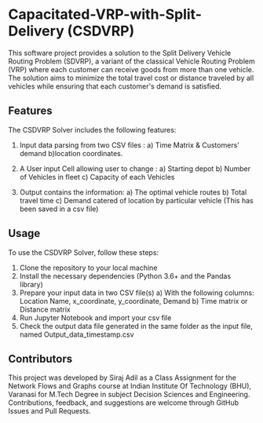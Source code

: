 # Capacitated-VRP-with-Split-Delivery (CSDVRP)
This software project provides a solution to the Split Delivery Vehicle Routing Problem (SDVRP), a variant of the classical Vehicle Routing Problem (VRP) where each customer can receive goods from more than one vehicle. The solution aims to minimize the total travel cost or distance traveled by all vehicles while ensuring that each customer's demand is satisfied.

## Features
The CSDVRP Solver includes the following features:

1. Input data parsing from two CSV files :
 a) Time Matrix & Customers' demand
 b)location coordinates.

2. A User input Cell allowing user to change :
 a) Starting depot
 b) Number of Vehicles in fleet
 c) Capacity of each Vehicles

3. Output contains the information:
 a) The optimal vehicle routes
 b) Total travel time
 c) Demand catered of location by particular vehicle (This has been saved in a csv file)

## Usage
To use the CSDVRP Solver, follow these steps:

1. Clone the repository to your local machine
2. Install the necessary dependencies (Python 3.6+ and the Pandas library)
3. Prepare your input data in two CSV file(s)
 a) With the following columns: Location Name, x_coordinate, y_coordinate, Demand
 b) Time matrix or Distance matrix
4. Run Jupyter Notebook and import your csv file
5. Check the output data file generated in the same folder as the input file, named Output_data_timestamp.csv

## Contributors
This project was developed by Siraj Adil as a Class Assignment for the Network Flows and Graphs course at Indian Institute Of Technology (BHU), Varanasi for M.Tech Degree in subject Decision Sciences and Engineering. Contributions, feedback, and suggestions are welcome through GitHub Issues and Pull Requests.

